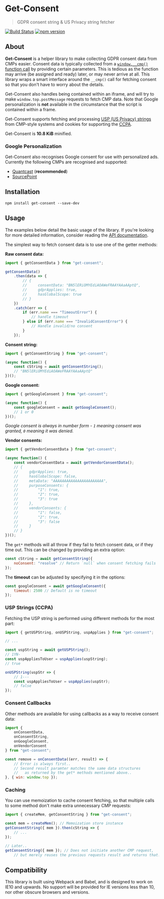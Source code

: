 # Get-Consent
> GDPR consent string & US Privacy string fetcher

[![Build Status](https://travis-ci.org/Kiosked/get-consent.svg?branch=master)](https://travis-ci.org/Kiosked/get-consent) [![npm version](https://badge.fury.io/js/get-consent.svg)](https://www.npmjs.com/package/get-consent)

## About
**Get-Consent** is a helper library to make collecting GDPR consent data from CMPs easier. Consent data is typically collected from a [`window.__cmp()` function call](https://github.com/InteractiveAdvertisingBureau/GDPR-Transparency-and-Consent-Framework/blob/master/CMP%20JS%20API%20v1.1%20Final.md#what-api-will-need-to-be-provided-by-the-cmp-) by providing certain parameters. This is tedious as the function may arrive (be assigned and ready) later, or may never arrive at all. This library wraps a smart interface around the `__cmp()` call for fetching consent so that you don't have to worry about the details.

Get-Consent also handles being contained within an iframe, and will try to make `window.top.postMessage` requests to fetch CMP data. Note that Google personalization is **not** available in the circumstance that the script is contained within a frame.

Get-Consent supports fetching and processing [USP (US Privacy) strings](https://iabtechlab.com/standards/ccpa/) from CMP-style systems and cookies for supporting the [CCPA](https://en.wikipedia.org/wiki/California_Consumer_Privacy_Act).

Get-Consent is **10.8 KiB** minified.

### Google Personalization
Get-Consent also recognises Google consent for use with personalized ads. Currently the following CMPs are recognised and supported:

 * [Quantcast](https://www.quantcast.com/blog/quantcast-choice-your-solution-for-gdpr-consent/) (**recommended**)
 * [SourcePoint](https://www.sourcepoint.com/cmp/)

## Installation

```shell
npm install get-consent --save-dev
```

## Usage

The examples below detail the basic usage of the library. If you're looking for more detailed information, consider reading the [API documentation](API.md).

The simplest way to fetch consent data is to use one of the getter methods:

**Raw consent data:**

```javascript
import { getConsentData } from "get-consent";

getConsentData()
    .then(data => {
        // {
        //     consentData: "BN5lERiOMYEdiAOAWeFRAAYAAaAAptQ",
        //     gdprApplies: true,
        //     hasGlobalScope: true
        // }
    })
    .catch(err => {
        if (err.name === "TimeoutError") {
            // handle timeout
        } else if (err.name === "InvalidConsentError") {
            // Handle invalid/no consent
        }
    });
```

**Consent string:**

```javascript
import { getConsentString } from "get-consent";

(async function() {
    const cString = await getConsentString();
    // "BN5lERiOMYEdiAOAWeFRAAYAAaAAptQ"
})();
```

**Google consent:**

```javascript
import { getGoogleConsent } from "get-consent";

(async function() {
    const googleConsent = await getGoogleConsent();
    // 1 or 0
})();
```

_Google consent is always in number form - `1` meaning consent was granted, `0` meaning it was denied._

**Vendor consents:**

```javascript
import { getVendorConsentData } from "get-consent";

(async function() {
    const vendorConsentData = await getVendorConsentData();
    // {
    //     gdprApplies: true,
    //     hasGlobalScope: false,
    //     metaData: "AAAAAAAAAAAAAAAAAAAAAAA",
    //     purposeConsents: {
    //         "1": true,
    //         "2": true,
    //         "3": true
    //     },
    //     vendorConsents: {
    //         "1": false,
    //         "2": true,
    //         "3": false
    //     }
    // }
})();
```

The `get*` methods will all throw if they fail to fetch consent data, or if they time out. This can be changed by providing an extra option:

```javascript
const cString = await getConsentString({
    noConsent: "resolve" // Return `null` when consent fetching fails
});
```

The **timeout** can be adjusted by specifying it in the options:

```javascript
const googleConsent = await getGoogleConsent({
    timeout: 2500 // Default is no timeout
});
```

### USP Strings (CCPA)

Fetching the USP string is performed using different methods for the most part:

```javascript
import { getUSPString, onUSPString, uspApplies } from "get-consent";

// ...

const uspString = await getUSPString();
// 1YN-
const uspAppliesToUser = uspApplies(uspString);
// true

onUSPString(uspStr => {
    // 1---
    const uspAppliesToUser = uspApplies(uspStr);
    // false
});
```

### Consent Callbacks

Other methods are available for using callbacks as a way to receive consent data:

```javascript
import {
    onConsentData,
    onConsentString,
    onGoogleConsent,
    onVendorConsent
} from "get-consent";

const remove = onConsentData((err, result) => {
    // Error is always first..
    // Second result paramter matches the same data structures
    //   as returned by the get* methods mentioned above..
}, { win: window.top });
```

### Caching

You can use memoization to cache consent fetching, so that multiple calls to some method don't make extra unnecessary CMP requests:

```javascript
import { createMem, getConsentString } from "get-consent";

const mem = createMem(); // Memoization store instance
getConsentString({ mem }).then(cString => {
    // ...
});

// Later..
getConsentString({ mem }); // Does not initiate another CMP request,
    // but merely reuses the previous requests result and returns that.
```

## Compatibility
This library is built using Webpack and Babel, and is designed to work on IE10 and upwards. No support will be provided for IE versions less than 10, nor other obscure browsers and versions.
